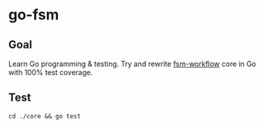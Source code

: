 # go-fsm

## Goal

Learn Go programming & testing. Try and rewrite [fsm-workflow](https://github.com/OpusCapita/fsm-workflow) core in Go with 100% test coverage.

## Test

```
cd ./core && go test
```